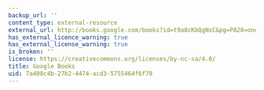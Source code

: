 ```yaml
---
backup_url: ''
content_type: external-resource
external_url: http://books.google.com/books?id=t9a8cKbQgNsC&pg=PA28=onepage
has_external_licence_warning: true
has_external_license_warning: true
is_broken: ''
license: https://creativecommons.org/licenses/by-nc-sa/4.0/
title: Google Books
uid: 7a408c4b-27b2-4474-acd3-5755464f6f79
---
```

